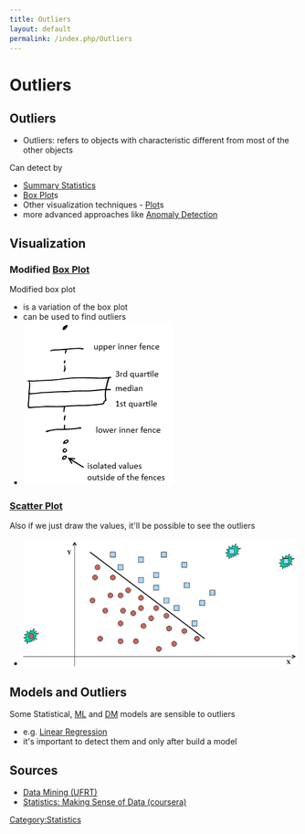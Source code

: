 ```yaml
---
title: Outliers
layout: default
permalink: /index.php/Outliers
---
```


# Outliers

## Outliers
- Outliers: refers to objects with characteristic different from most of the other objects

Can detect by
- [Summary Statistics](Summary_Statistics) 
- [Box Plot](Box_Plot)s
- Other visualization techniques - [Plot](Plot)s
- more advanced approaches like [Anomaly Detection](Anomaly_Detection)

## Visualization
### Modified [Box Plot](Box_Plot)
Modified box plot
- is a variation of the box plot
- can be used to find outliers 
- <img src="https://raw.githubusercontent.com/alexeygrigorev/wiki-figures/master/crs/da/boxplot-modified.png" alt="Image">

### [Scatter Plot](Scatter_Plot)
Also if we just draw the values, it'll be possible to see the outliers 
- <img src="https://raw.githubusercontent.com/alexeygrigorev/wiki-figures/master/ufrt/kddm/outliers-regression.png" alt="Image">


## Models and Outliers
Some Statistical, [ML](Machine_Learning) and [DM](Data_Mining) models are sensible to outliers
- e.g. [Linear Regression](Linear_Regression)
- it's important to detect them and only after build a model


## Sources
- [Data Mining (UFRT)](Data_Mining_(UFRT))
- [Statistics: Making Sense of Data (coursera)](Statistics__Making_Sense_of_Data_(coursera))

[Category:Statistics](Category_Statistics)